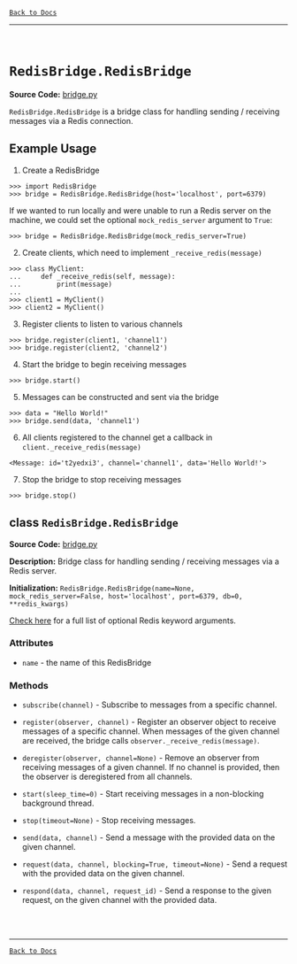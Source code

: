[`Back to Docs`](./README.md)
***
<br>

# `RedisBridge.RedisBridge`

**Source Code:** [bridge.py](../RedisBridge/bridge.py)

`RedisBridge.RedisBridge` is a bridge class for handling sending / receiving messages via a Redis connection.


## Example Usage

1. Create a RedisBridge

```
>>> import RedisBridge
>>> bridge = RedisBridge.RedisBridge(host='localhost', port=6379)
```

If we wanted to run locally and were unable to run a Redis server on the machine, we could set the optional `mock_redis_server` argument to `True`:

```
>>> bridge = RedisBridge.RedisBridge(mock_redis_server=True)
```

2. Create clients, which need to implement `_receive_redis(message)`

```
>>> class MyClient:
...     def _receive_redis(self, message):
...         print(message)
...
>>> client1 = MyClient()
>>> client2 = MyClient()
```

3. Register clients to listen to various channels

```
>>> bridge.register(client1, 'channel1')
>>> bridge.register(client2, 'channel2')
```

4. Start the bridge to begin receiving messages

```
>>> bridge.start()
```

5. Messages can be constructed and sent via the bridge

```
>>> data = "Hello World!"
>>> bridge.send(data, 'channel1')
```

6. All clients registered to the channel get a callback in `client._receive_redis(message)`

```
<Message: id='t2yedxi3', channel='channel1', data='Hello World!'>
```

7. Stop the bridge to stop receiving messages

```
>>> bridge.stop()
```


## class `RedisBridge.RedisBridge`

**Source Code:** [bridge.py](../RedisBridge/bridge.py)

**Description:** Bridge class for handling sending / receiving messages via a Redis server.

**Initialization:** `RedisBridge.RedisBridge(name=None, mock_redis_server=False, host='localhost', port=6379, db=0, **redis_kwargs)`

[Check here](https://redis-py.readthedocs.io/en/stable/connections.html#redis.Redis) for a full list of optional Redis keyword arguments.

### Attributes

- `name` - the name of this RedisBridge

### Methods

- `subscribe(channel)` - Subscribe to messages from a specific channel.

- `register(observer, channel)` - Register an observer object to receive messages of a specific channel. When messages of the given channel are received, the bridge calls `observer._receive_redis(message)`.

- `deregister(observer, channel=None)` - Remove an observer from receiving messages of a given channel. If no channel is provided, then the observer is deregistered from all channels.

- `start(sleep_time=0)` - Start receiving messages in a non-blocking background thread.

- `stop(timeout=None)` - Stop receiving messages.

- `send(data, channel)` - Send a message with the provided data on the given channel.

- `request(data, channel, blocking=True, timeout=None)` - Send a request with the provided data on the given channel.

- `respond(data, channel, request_id)` - Send a response to the given request, on the given channel with the provided data.


<br><br>
***
[`Back to Docs`](./README.md)
